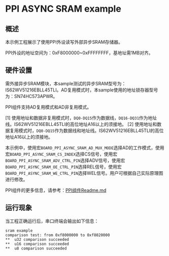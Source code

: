 # PPI ASYNC SRAM example
## 概述

本示例工程展示了使用PPI外设读写外部异步SRAM存储器。

PPI外设的地址空间为：0xF8000000~0xFFFFFFFF，基地址需1MB对齐。

## 硬件设置

需外接异步SRAM模块，本sample测试的异步SRAM型号为：IS62WV51216EBLL45TLI。AD复用模式时，本sample使用的地址锁存器型号为：SN74HC573APWR。

PPI组件支持AD复用模式和AD非复用模式。

[1] 使用地址和数据非复用模式时，`DQ0-DQ15`作为数据线，`DQ16-DQ31`作为地址线。IS62WV51216EBLL45TLI的高位地址A16以上的须接地。
[2] 使用地址和数据复用模式时，`DQ0-DQ15`作为数据线和地址线。IS62WV51216EBLL45TLI的高位地址A16以上的须接地。

本示例中，使用宏`BOARD_PPI_ASYNC_SRAM_AD_MUX_MODE`选择AD的工作模式，使用宏`BOARD_PPI_ASYNC_SRAM_CS_INDEX`选择CS信号，使用宏`BOARD_PPI_ASYNC_SRAM_ADV_CTRL_PIN`选择ADV信号，使用宏`BOARD_PPI_ASYNC_SRAM_OE_CTRL_PIN`选择REL信号，使用宏`BOARD_PPI_ASYNC_SRAM_WE_CTRL_PIN`选择WEL信号。用户可根据自己实际原理图进行修改。

PPI组件的更多信息，请参考：[PPI组件Readme.md](../../../../components/ppi/README_zh.md)

## 运行现象

当工程正确运行后，串口终端会输出如下信息：
```
sram example
comparison test: from 0xf8000000 to 0xf8020000
**  u32 comparison succeeded
**  u16 comparison succeeded
**  u8 comparison succeeded
```
